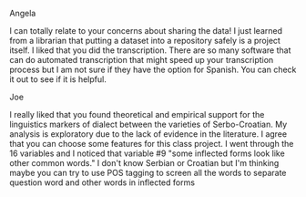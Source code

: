 Angela

I can totally relate to your concerns about sharing the data! I just learned from a librarian that putting a dataset into a repository safely is a project itself. I liked that you did the transcription. There are so many software that can do automated transcription that might speed up your transcription process but I am not sure if they have the option for Spanish. You can check it out to see if it is helpful. 




Joe

I really liked that you found theoretical and empirical support for the linguistics markers of dialect between the varieties of Serbo-Croatian. My analysis is exploratory due to the lack of evidence in the literature. 
I agree that you can choose some features for this class project. I went through the 16 variables and I noticed that variable #9 "some inflected forms look like other common words." I don't know Serbian or Croatian but I'm thinking maybe you can try to use POS tagging to screen all the words to separate question word and other words in inflected forms




